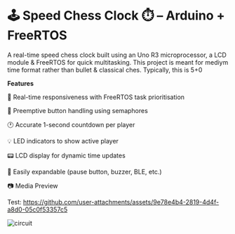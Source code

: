 # 🕹️ Speed Chess Clock ⏱️ – Arduino + FreeRTOS

A real-time speed chess clock built using an Uno R3 microprocessor, a LCD module & FreeRTOS for quick multitasking.
This project is meant for mediym time format rather than bullet & classical ches. Typically, this is 5+0


**Features**

🎯 Real-time responsiveness with FreeRTOS task prioritisation

🔘 Preemptive button handling using semaphores

🕐 Accurate 1-second countdown per player

💡 LED indicators to show active player

📟 LCD display for dynamic time updates

🧩 Easily expandable (pause button, buzzer, BLE, etc.)





📷 Media Preview

Test: https://github.com/user-attachments/assets/9e78e4b4-2819-4d4f-a8d0-05c0f53357c5

![circuit](https://github.com/user-attachments/assets/696b4dc1-6176-48a6-8234-6e9bc5165b11)
